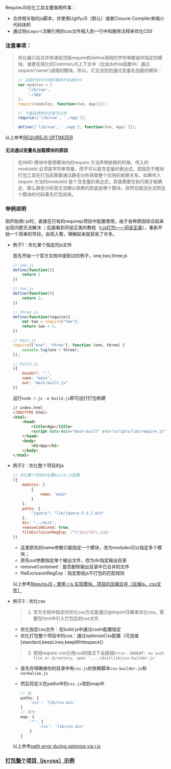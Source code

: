 RequireJS优化工具主要做两件事：

- 合并相关联的js脚本，并使用UglifyJS（默认）或者Closure Compiler来缩小代码体积
- 通过将``@import``注解引用的css文件插入到一行中和删除注释来优化CSS

### 注意事项：

> 优化器只会合并传递给顶级require和define调用的字符串数组中指定的模块，或者在简化的CommonJS上下文中（比如define函数中）通过require('name')调用的模块。所以，它无法找到通过变量名加载的模块：
>
> ```javascript
> // 这段代码中引用的模块不会被合并
> var modules = [
>     'lib/vue',
>     './app'
> ];
> require(modules, function(Vue, App){});
> 
> // 下面这两种方式是可以的
> requrie(['lib/vue', './app']);
> 
> define(['lib/vue', './app'], function(Vue, App) {});
> ```

以上参考[REQUIREJS OPTIMIZER](https://requirejs.org/docs/optimization.html)

#### 无法通过变量名加载模块的原因

> 在AMD 模块中使用模块内的require 方法声明依赖的时候，传入的moduleId 必须是字符串常量，而不可以是含变量的表达式。原因在于模块打包工具在打包前需要通过静态分析获取整个应用的依赖关系，如果传入require 方法的moduleId 是个含变量的表达式，其值需要在执行期才能确定，那么静态分析就无法确认依赖的到底是哪个模块，自然也就没办法把这个模块的代码事先打包进来。

### 举例说明

刚开始用r.js时，直接在已有的requirejs项目中配置使用，由于各种原因综合起来出现问题无法解决 ；后面看到司徒正美的教程（[r.js打包——司徒正美](https://www.cnblogs.com/rubylouvre/p/4262569.html)），重新开始一个简单的项目，由简入繁，理解起来就容易了许多。

- 例子1：优化某个指定的js文件

  首先开始一个官方文档中提到过的例子，one,two,three.js

  ```javascript
  // one.js
  define(function(){
      return 1
  })
  ```

  ```javascript
  // two.js
  define(function(){
      return 2;
  })
  ```

  ```javascript
  // three.js
  define(function(require){
      var two = require("two");
      return two + 1;
  })
  ```

  ```javascript
  // main.js
  require(["one", "three"], function (one, three) {
      console.log(one + three);
  });
  ```

  ```javascript
  // build.js
  ({
      baseUrl: ".",
      name: "main",
      out: "main-built.js"
  })
  ```
  运行``node r.js -o build.js``即可运行打包构建

  ```html
  // index.html
  <!DOCTYPE html>
  <html>
      <head>
          <title>App</title>
          <script data-main="main-built" src="scripts/lib/require.js"></script>
      </head>
      <body>
          <h1>App</h1>
      </body>
  </html>
  ```

- 例子2：优化整个项目的js

  ```javascript
  // 优化整个项目的主要build.js配置
  ({
      modules: [
          {
              name: 'main'
          }
      ],
      paths: {
          "jquery": "lib/jquery-3.3.1.min"
      },
      dir: "../dist",
      removeCombined: true,
      fileExclusionRegExp: /^(r|build)\.js$/
  })
  ```

  - 这里原先的name参数只能指定一个模块，改为modules可以指定多个模块；
  - 原先out参数指定单个输出文件，改为dir指定输出目录
  - removeCombined：是否删除输出目录中已合并的文件
  - fileExclusionRegExp：指定那些js不打包的匹配规则

  以上参考[RequireJS - 使用 r.js 实现模块、项目的压缩合并（压缩js、css文件）](http://www.hangge.com/blog/cache/detail_1704.html)

- 例子3：优化css

  > 1. 官方文档中指定的优化css方式是通过@import注解来优化css。需要在html中引入打包后的css文件

  - 优化指定css文件：在build.js中通过cssIn配置指定
  - 优化打包整个项目中的css：通过optimizeCss配置（可选值[standard,keepLines,keepWhitespace]）

  > 2. 使用require-css引用css的情况下会报错`Error: ENOENT: no such file or directory, open '....\dist\lib\css-builder.js'`

  - 首先你得确保你的目录中有`css.js`的依赖脚本`css-builder.js`和`normalize.js`

  - 然后将定义在paths中的``css.js``改到map中

    ```javascript
    // 由
    paths: {
        'css': 'lib/css.min'
    }
    // 改为
    map: {
    	'*': {
    		'css': 'lib/css.min'
    	}
    }
    ```

  以上参考[path error during optimize via r.js](https://github.com/guybedford/require-css/issues/120)



### [打包整个项目（js+css）示例](./rjsDemo)

